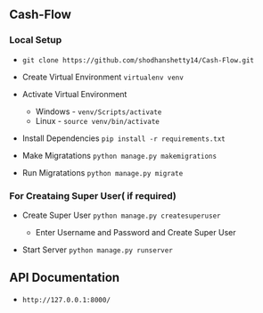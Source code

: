 ## Cash-Flow

### Local Setup

- `git clone https://github.com/shodhanshetty14/Cash-Flow.git`

- Create Virtual Environment `virtualenv venv`

- Activate Virtual Environment 
    - Windows - `venv/Scripts/activate`
    - Linux - `source venv/bin/activate`

- Install Dependencies `pip install -r requirements.txt`


- Make Migratations `python manage.py makemigrations`

- Run Migratations `python manage.py migrate`

### For Creataing Super User( if required)
- Create Super User `python manage.py createsuperuser`
    - Enter Username and Password and Create Super User

- Start Server `python manage.py runserver`


## API Documentation
- `http://127.0.0.1:8000/`